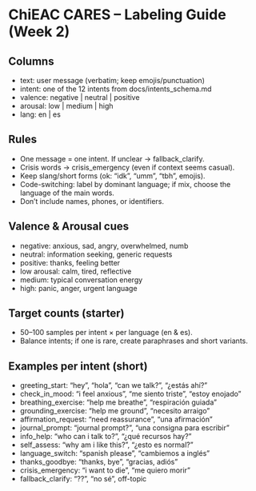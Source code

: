 # ChiEAC CARES – Labeling Guide (Week 2)

## Columns

- text: user message (verbatim; keep emojis/punctuation)
- intent: one of the 12 intents from docs/intents_schema.md
- valence: negative | neutral | positive
- arousal: low | medium | high
- lang: en | es

## Rules

- One message = one intent. If unclear → fallback_clarify.
- Crisis words → crisis_emergency (even if context seems casual).
- Keep slang/short forms (ok: “idk”, “umm”, “tbh”, emojis).
- Code-switching: label by dominant language; if mix, choose the language of the main words.
- Don’t include names, phones, or identifiers.

## Valence & Arousal cues

- negative: anxious, sad, angry, overwhelmed, numb
- neutral: information seeking, generic requests
- positive: thanks, feeling better
- low arousal: calm, tired, reflective
- medium: typical conversation energy
- high: panic, anger, urgent language

## Target counts (starter)

- 50–100 samples per intent × per language (en & es).
- Balance intents; if one is rare, create paraphrases and short variants.

## Examples per intent (short)

- greeting_start: “hey”, “hola”, “can we talk?”, “¿estás ahí?”
- check_in_mood: “i feel anxious”, “me siento triste”, “estoy enojado”
- breathing_exercise: “help me breathe”, “respiración guiada”
- grounding_exercise: “help me ground”, “necesito arraigo”
- affirmation_request: “need reassurance”, “una afirmación”
- journal_prompt: “journal prompt?”, “una consigna para escribir”
- info_help: “who can i talk to?”, “¿qué recursos hay?”
- self_assess: “why am i like this?”, “¿esto es normal?”
- language_switch: “spanish please”, “cambiemos a inglés”
- thanks_goodbye: “thanks, bye”, “gracias, adiós”
- crisis_emergency: “i want to die”, “me quiero morir”
- fallback_clarify: “??”, “no sé”, off-topic
